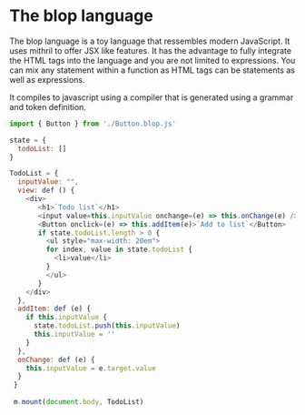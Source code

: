 # The blop language

The blop language is a toy language that ressembles modern JavaScript. It uses mithril to offer JSX like features.
It has the advantage to fully integrate the HTML tags into the language and you are not limited to expressions. You can mix any statement within a function as HTML tags can be statements as well as expressions.

It compiles to javascript using a compiler that is generated using a grammar and token definition.

```javascript
import { Button } from './Button.blop.js'

state = {
  todoList: []
}

TodoList = {
  inputValue: "",
  view: def () {
    <div>
       <h1>`Todo list`</h1>
       <input value=this.inputValue onchange=(e) => this.onChange(e) />
       <Button onclick=(e) => this.addItem(e)>`Add to list`</Button>
       if state.todoList.length > 0 {
         <ul style="max-width: 20em">
         for index, value in state.todoList {
           <li>value</li>
         }
         </ul>
       }
    </div>
  },
  addItem: def (e) {
    if this.inputValue {
      state.todoList.push(this.inputValue)
      this.inputValue = ''
    }
  },
  onChange: def (e) {
    this.inputValue = e.target.value
  }
 }
 
 m.mount(document.body, TodoList)
 

